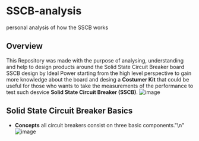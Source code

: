 # SSCB-analysis
personal analysis of how the SSCB works
## Overview
This Repository was made with the purpose of analysing, understanding and help to design products around the Solid State Circuit Breaker board SSCB design by Ideal Power starting from the high level perspective to gain more knowledge about the board and desing a **Costumer Kit** that could be useful for those who wants to take the measurements of the performance to test such desvice **Solid State Circuit Breaker (SSCB)**.
 ![image](https://github.com/user-attachments/assets/1984c735-05a7-4cd6-81e4-b9687edf1044)

## Solid State Circuit Breaker Basics
* **Concepts**
all circuit breakers consist on three basic components."\n"
![image](https://github.com/user-attachments/assets/7df311e8-0892-495d-8e5e-4b07e036d5fd)
